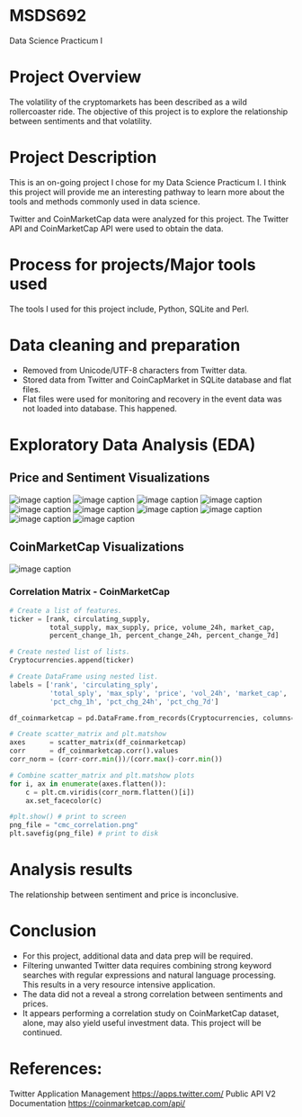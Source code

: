 # MSDS692
Data Science Practicum I

# Project Overview
The volatility of the cryptomarkets has been described as a wild rollercoaster ride. The objective of this project is to explore the relationship between sentiments and that volatility.

# Project Description
This is an on-going project I chose for my Data Science Practicum I. I think this project will provide me an interesting pathway to learn more about the tools and methods commonly used in data science. 

Twitter and CoinMarketCap data were analyzed for this project. The Twitter API and CoinMarketCap API were used to obtain the data.

# Process for projects/Major tools used
The tools I used for this project include, Python, SQLite and Perl.

# Data cleaning and preparation
* Removed from Unicode/UTF-8 characters from Twitter data.
* Stored data from Twitter and CoinCapMarket in SQLite database and flat files.
* Flat files were used for monitoring and recovery in the event data was not loaded into database. This happened.

# Exploratory Data Analysis (EDA)

## Price and Sentiment Visualizations
![image caption](/home/fwilliams/GitHub/MSDS692/images/ADA.png)   ![image caption](/home/fwilliams/GitHub/MSDS692/images/BCH.png)
![image caption](/home/fwilliams/GitHub/MSDS692/images/BTC.png)   ![image caption](/home/fwilliams/GitHub/MSDS692/images/EOS.png)
![image caption](/home/fwilliams/GitHub/MSDS692/images/ETH.png)   ![image caption](/home/fwilliams/GitHub/MSDS692/images/LTC.png)
![image caption](/home/fwilliams/GitHub/MSDS692/images/MIOTA.png) ![image caption](/home/fwilliams/GitHub/MSDS692/images/TRX.png)
![image caption](/home/fwilliams/GitHub/MSDS692/images/XLM.png)   ![image caption](/home/fwilliams/GitHub/MSDS692/images/XRP.png)

## CoinMarketCap Visualizations
![image caption](/home/fwilliams/GitHub/MSDS692/images/cmc_correlation.png)

### Correlation Matrix - CoinMarketCap

```python
# Create a list of features.
ticker = [rank, circulating_supply,
          total_supply, max_supply, price, volume_24h, market_cap,
          percent_change_1h, percent_change_24h, percent_change_7d]

# Create nested list of lists.
Cryptocurrencies.append(ticker)

# Create DataFrame using nested list.
labels = ['rank', 'circulating_sply',
          'total_sply', 'max_sply', 'price', 'vol_24h', 'market_cap',
          'pct_chg_1h', 'pct_chg_24h', 'pct_chg_7d']

df_coinmarketcap = pd.DataFrame.from_records(Cryptocurrencies, columns=labels)

# Create scatter_matrix and plt.matshow
axes      = scatter_matrix(df_coinmarketcap)
corr      = df_coinmarketcap.corr().values
corr_norm = (corr-corr.min())/(corr.max()-corr.min())

# Combine scatter_matrix and plt.matshow plots
for i, ax in enumerate(axes.flatten()):
    c = plt.cm.viridis(corr_norm.flatten()[i])
    ax.set_facecolor(c)

#plt.show() # print to screen
png_file = "cmc_correlation.png"
plt.savefig(png_file) # print to disk
```

# Analysis results
The relationship between sentiment and price is inconclusive. 

# Conclusion
* For this project, additional data and data prep will be required.
* Filtering unwanted Twitter data requires combining strong keyword searches with regular expressions and natural language processing. This results in a very resource intensive application.
* The data did not a reveal a strong correlation between sentiments and prices.
* It appears performing a correlation study on CoinMarketCap dataset, alone, may also yield useful investment data.
This project will be continued.

# References:
Twitter Application Management https://apps.twitter.com/
Public API V2 Documentation https://coinmarketcap.com/api/
